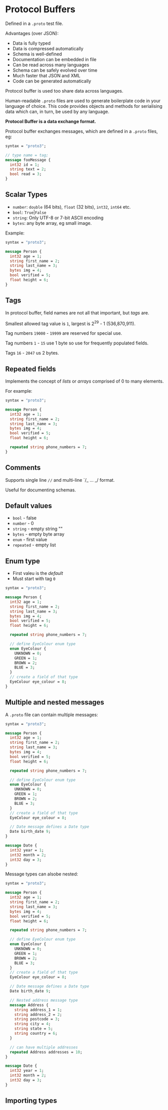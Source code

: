 # Protocol Buffers

Defined in a `.proto` test file.

Advantages (over JSON):

- Data is fully typed
- Data is compressed automatically
- Schema is well-defined
- Documentation can be embedded in file
- Can be read across many languages
- Schema can be safely evolved over time
- Much faster that JSON and XML
- Code can be generated automatically

Protocol buffer is used too share data across languages.

Human-readable `.proto` files are used to generate boilerplate code in your language of choice. This code provides objects and methods for serialising data which can, in turn, be used by any language.

**Protocol Buffer is a data exchange format.**

Protocol buffer exchanges messages, which are defined in a `.proto` files, eg:

```protobuf
syntax = "proto3";

// type name = tag;
message fooMessage {
  int32 id = 1;
  string text = 2;
  bool read = 3;
}
```

## Scalar Types

- `number`: `double` (64 bits), `float` (32 bits), `int32`, `int64` etc.
- `bool`: `True`|`False`
- `string`: Only UTF-8 or 7-bit ASCII encoding
- `bytes`: any byte array, eg small image.

Example:

```protobuf
syntax = "proto3";

message Person {
  int32 age = 1;
  string first_name = 2;
  string last_name = 3;
  bytes img = 4;
  bool verified = 5;
  float height = 6;
}
```

## Tags

In protocol buffer, field names are not all that important, but _tags_ are.

Smallest allowed tag value is `1`, largest is 2<sup>29</sup> - 1 (536,870,911).

Tag numbers `19000` - `19999` are reserved for special use.

Tag numbers `1` - `15` use 1 byte so use for frequently populated fields.

Tags `16` - `2047` us 2 bytes.

## Repeated fields

Implements the concept of _lists_ or _arrays_ comprised of 0 to many elements.

For example:

```protobuf
syntax = "proto3";

message Person {
  int32 age = 1;
  string first_name = 2;
  string last_name = 3;
  bytes img = 4;
  bool verified = 5;
  float height = 6;

  repeated string phone_numbers = 7;
}
```

## Comments

Supports single line `//` and multi-line `/_ ... _/ format.

Useful for documenting schemas.

## Default values

- `bool` - false
- `number` - 0
- `string` - empty string ""
- `bytes` - empty byte array
- `enum` - first value
- `repeated` - empty list

## Enum type

- First valeu is the _default_
- Must start with tag `0`

```protobuf
syntax = "proto3";

message Person {
  int32 age = 1;
  string first_name = 2;
  string last_name = 3;
  bytes img = 4;
  bool verified = 5;
  float height = 6;

  repeated string phone_numbers = 7;

  // define EyeColour enum type
  enum EyeColour {
    UNKNOWN = 0;
    GREEN = 1;
    BROWN = 2;
    BLUE = 3;
  }
  // create a field of that type
  EyeColour eye_colour = 8;
}
```

## Multiple and nested messages

A `.proto` file can contain multiple messages:

```protobuf
syntax = "proto3";

message Person {
  int32 age = 1;
  string first_name = 2;
  string last_name = 3;
  bytes img = 4;
  bool verified = 5;
  float height = 6;

  repeated string phone_numbers = 7;

  // define EyeColour enum type
  enum EyeColour {
    UNKNOWN = 0;
    GREEN = 1;
    BROWN = 2;
    BLUE = 3;
  }
  // create a field of that type
  EyeColour eye_colour = 8;

  // Date message defines a Date type
  Date birth_date 9;
}

message Date {
  int32 year = 1;
  int32 month = 2;
  int32 day = 3;
}
```

Message types can alsobe nested:

```protobuf
syntax = "proto3";

message Person {
  int32 age = 1;
  string first_name = 2;
  string last_name = 3;
  bytes img = 4;
  bool verified = 5;
  float height = 6;

  repeated string phone_numbers = 7;

  // define EyeColour enum type
  enum EyeColour {
    UNKNOWN = 0;
    GREEN = 1;
    BROWN = 2;
    BLUE = 3;
  }
  // create a field of that type
  EyeColour eye_colour = 8;

  // Date message defines a Date type
  Date birth_date 9;

  // Nested address message type
  message Address {
    string address_1 = 1;
    string address_2 = 2;
    string postcode = 3;
    string city = 4;
    string state = 5;
    string country = 6;
  }

  // can have multiple addresses
  repeated Address addresses = 10;
}

message Date {
  int32 year = 1;
  int32 month = 2;
  int32 day = 3;
}
```

## Importing types
